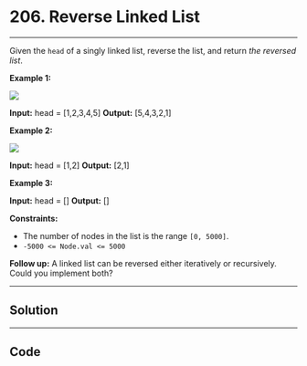 # 206. Reverse Linked List

---

Given the `head` of a singly linked list, reverse the list, and return _the reversed list_.

 

**Example 1:**

![](https://assets.leetcode.com/uploads/2021/02/19/rev1ex1.jpg)


**Input:** head = [1,2,3,4,5]
**Output:** [5,4,3,2,1]


**Example 2:**

![](https://assets.leetcode.com/uploads/2021/02/19/rev1ex2.jpg)


**Input:** head = [1,2]
**Output:** [2,1]


**Example 3:**


**Input:** head = []
**Output:** []


 

**Constraints:**

  * The number of nodes in the list is the range `[0, 5000]`.
  * `-5000 <= Node.val <= 5000`



 

**Follow up:** A linked list can be reversed either iteratively or recursively. Could you implement both?

---

## Solution



---

## Code
```python


```